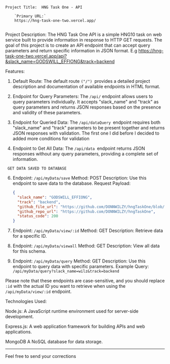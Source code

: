 ```Project Title:  HNG Task One - API```
```
    `Primary URL:`
    https://hng-task-one-two.vercel.app/
    
```

Project Description:
The HNG Task One API is a simple HNG10 task on web service built to provide information in response to HTTP GET requests. The goal of this project is to create an API endpoint that can accept query parameters and return specific information in JSON format. E.g   https://hng-task-one-two.vercel.app/api?&slack_name=GODSWILL_EFFIONG&track=backend


Features:
1. Default Route: The default route `("/") `provides a detailed project description and documentation of available endpoints in HTML format.

2. Endpoint for Query Parameters: The `/api/` endpoint allows users to query parameters individually. It accepts "slack_name" and "track" as query parameters and returns JSON responses based on the presence and validity of these parameters.

3. Endpoint for Queried Data: The `/api/dataQuery `endpoint requires both "slack_name" and "track" parameters to be present together and returns JSON responses with validation. The first one I did before I decided to added more conditions for validation

4. Endpoint to Get All Data: The `/api/data `endpoint returns JSON responses without any query parameters, providing a complete set of information.


  ```` GET DATA SAVED TO DATABASE````
   

6. Endpoint: `/api/myData/save`
   Method: POST
   Description: Use this endpoint to save data to the database.
   Request Payload:
     ```json
     {
       "slack_name": "GODSWILL_EFFIONG",
       "track": "backend",
       "github_file_url": "https://github.com/DONNWILZY/hngTaskOne/blob/master/index.js",
       "github_repo_url": "https://github.com/DONNWILZY/hngTaskOne",
       "status_code": 200
     }
     ```

7. Endpoint: `/api/myData/view/:id`
   Method: GET
   Description: Retrieve data for a specific ID.

8. Endpoint: `/api/myData/viewall`
   Method: GET
   Description: View all data for this schema.

9. Endpoint: `/api/myData/query`
   Method: GET
   Description: Use this endpoint to query data with specific parameters.
   Example Query: `/api/myData/query?slack_name=wilz&track=backend`

Please note that these endpoints are case-sensitive, and you should replace `:id` with the actual ID you want to retrieve when using the `/api/myData/view/:id` endpoint.

Technologies Used:

 Node.js: A JavaScript runtime environment used for server-side development.

Express.js: A web application framework for building APIs and web applications.

MongoDB  A NoSQL database for data storage. 

---

Feel free to send your corrections
